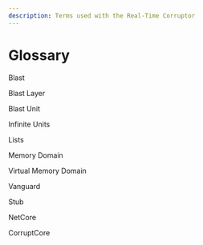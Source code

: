 ```yaml
---
description: Terms used with the Real-Time Corruptor
---
```


# Glossary

Blast

Blast Layer

Blast Unit

Infinite Units

Lists

Memory Domain

Virtual Memory Domain

Vanguard

Stub

NetCore

CorruptCore





